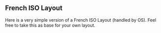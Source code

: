 ## French ISO Layout

Here is a very simple version of a French ISO Layout (handled by OS).
Feel free to take this as base for your own layout.
